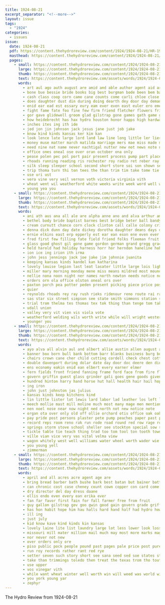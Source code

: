 ```yaml
---
title: 1924-08-21
excerpt_separator: "<!--more-->"
layout: issue
tags:
  - "1924"
categories:
  - issues
issue:
  date: 1924-08-21
  pdf: https://content.thehydroreview.com/content/1924/1924-08-21/HR-1924-08-21.pdf
  masthead: https://content.thehydroreview.com/content/1924/1924-08-21/masthead/HR-1924-08-21.jpg
  pages:
    - small: https://content.thehydroreview.com/content/1924/1924-08-21/small/HR-1924-08-21-01.jpg
      large: https://content.thehydroreview.com/content/1924/1924-08-21/large/HR-1924-08-21-01.jpg
      thumb: https://content.thehydroreview.com/content/1924/1924-08-21/thumbnails/HR-1924-08-21-01.jpg
      text: https://content.thehydroreview.com/assets/words/1924/1924-08-21/HR-1924-08-21-01.txt
      words:
        - art aul ago auth august are amid and able author agent aid ari alexander all ada ain amanda ana american avery aug
        - bone bue bessie bride books big best burgman bode been bem bandy bas buck blest bez back bee but beavers both bill bethel box brides blood bridgeport blackwell bros bradley bak better
        - cash class coop corn came cane counts come carli chloe close cream conte city chilli can call caddo collins cine cau cheer county clark cot case colony car chari chase
        - does daughter dust din during doing dearth dey door day demand down dos due
        - enid ear ead est essary eury eam ever even east euler ero emerson elmer
        - fight fame fate foo fine few firm friend fletcher flowers friends fall fair found frank farm from far former for fairly fox friday
        - gor gave glidewell groom glad gilstrap gone games gath game given gotebo gash gouty giant griffin green grown
        - how heidebrecht has hax hydro houston honor happs high hardware haste hurt hee hor handle had her host hope hae hough hook heide home held hine holy har him hans hey huge hill hens hird
        - inches ites ing ith ide
        - jed jon jin johnson jack jesus jane just job jake
        - know kind kinds kansas ker kim kan
        - look lence late large lord land law line long little ler lier live lens lor lack loft lotter
        - money muse matter march matilda marriage mers mae miss made may minn many man monday morris mire morning mon mos mars members mies mare med
        - need nine nat name never nachtigal nutter new not news note newer north neighbors ner near now night
        - office ones oneal ose over oran october ona only
        - pease polen pec pol port pair present process pump part place plan prayer pounds pos press path princess primrose peter pitt power
        - rhoads running reading ris rochester roy radio ret reber ray ree recht rach rest roe rae read
        - silk sleep sleeper school second short store soi son shown see ser said spanish sah show special sunday sup sung state six saturday scott shall sister soon summer stock send selling she staples say sine sar
        - trip thoma turn thi ton tees the than trim tim take tome tie toto taylor then train tailor tin texas tok them tha thy teen teat tea twila tain ting tall
        - use uri ust
        - vera vine very veil vernon voth victoria virginia vith
        - wheat went wil weatherford white weeks write week word well warkentin walter will world winter was win wreath with weal wind want walton worth wile work wedding wells wagon
        - young yea you
    - small: https://content.thehydroreview.com/content/1924/1924-08-21/small/HR-1924-08-21-02.jpg
      large: https://content.thehydroreview.com/content/1924/1924-08-21/large/HR-1924-08-21-02.jpg
      thumb: https://content.thehydroreview.com/content/1924/1924-08-21/thumbnails/HR-1924-08-21-02.jpg
      text: https://content.thehydroreview.com/assets/words/1924/1924-08-21/HR-1924-08-21-02.txt
      words:
        - ani ath aus ana all ale are alpha anne ano and alva arthur american armstrong aug ane aller ask ast august aye
        - bethel body bride baptist barnes best bridge beter ball bandy bank brief bak bloom business bill bell buy busi beck bryon ber broom bartgis burgman bon boschert baby bin brother beh both bert bie bis been beat ban big batt but better
        - cream curnutt chance corn clock clinton call calle colony crissman carver christ clarence col claud car come cant church caddo coin ciara county cousin cost city cold clay class cante colorado carl cola creek carnegie crawl court courts carrier close chronic
        - denna dick dunn day date dickey dorotha daughter deans days david dinner denti din davis daughters during drift
        - ernie elkins east erp epperly est ear ean eson ene even ever evelyn ermey esta emer end ery emma
        - fred first few filling fate field friend folks fleeman fruit forget fox farm foreman fine from friday fisk friends for ford fillmore
        - glass good ghost gil gone game gordon german grand gregg grace gilmer grown gladys geary glidewell getting given
        - held harold had holiday harness horr hor herndon haneline hobbs henry haye hohn hardy hatfield heidebrecht hicks hinton hampton hore horse hot haze her has hell hie hope happy home hydro hax han herb howard house
        - ion ice ing irion ith irma
        - john jess jennings jack joe jake jim johnnie juanita
        - keeping kansas kinds kandel kan katharina
        - lovely louise legion last leat lasater little large lois light loren look lillian love lakes lake lorene laughter later luke lone lawton lillie lena laverne labor left lee
        - miller mary morning monday mene miss means mildred most mound moy mason meas mansell menary moore more mckee mate magnolia may many mitchell matilda mon mecke made
        - nellie nona noon night ner names north newton needs notice november new ning nick
        - orders orn ola office olston oneal ors over
        - paxton porch pea potter peden present picking piece price post part pulling pade pauline pies peaches public pleasant prayer park poage par pleas place pastor peach parks pump pool payne pill
        - quier
        - reynolds rhoads rey ray rush rieks ridenour reno route rai rayon robart renke ruthie rate road res rings ret rin real ruth robins rag rhoades ros rel rabe ridge reed
        - sas star six street simpson see state smith simmons station still show sister special sis sunday stephenson save sports set stubbs starts sela september sun soy stange seman sehr straight shawnee son springs store sales say sick sund season shirley sam sand stock sack sale saturday summer sisson sell selling smile side sylvester
        - trial trom thelma tes thomas tex tok thing than tenge tom take them tine tho the texas top tor twila taylor till
        - udall union
        - valley very vit vien vis viola vote
        - weatherford welding wils worth write while will wright western wolf wide well war watch week wheat work wood william weak weer weather wisel wil wick watt went weeks water wife wyatt wilson wells with wish was wedding
        - younger you
    - small: https://content.thehydroreview.com/content/1924/1924-08-21/small/HR-1924-08-21-03.jpg
      large: https://content.thehydroreview.com/content/1924/1924-08-21/large/HR-1924-08-21-03.jpg
      thumb: https://content.thehydroreview.com/content/1924/1924-08-21/thumbnails/HR-1924-08-21-03.jpg
      text: https://content.thehydroreview.com/assets/words/1924/1924-08-21/HR-1924-08-21-03.txt
      words:
        - ayo alva all alvin aul and albert allie austin allen august ale are america ago alexander acres aid
        - banner box born bull bank bottom barr blanks business burg boy boys both brother barrow burges been bear bessie bot bonus boschert barley block banks buff bott big black brown binder barrows
        - chairs crown cane cher child cutting cordell check chest cotton cashier cast company coleman christian cool church childs cam cling cheap chain choice credit cop cash city coolidge cal chas corn comin cream cattle carry county care came can
        - double davenport during dolar date day door doc deere den dinner dye dise
        - ens economy eakin enid ean elbert every earner elmer
        - fern fields front friend fanning frame ford face from fire florence fall friends finder friday former frank felton farm folks fruit farms for first fine free fate
        - govern griffin guest glass grinder gali goes gene goods given grain gas good greet greeson guns garden guetta
        - hundred hinton harry hand horse hut hall health hair hail hopewell heater hay hole hands heineman how head high harrow hey hamilton helton home hardware hydro halls house harness hot her hert hatfield
        - ing iron
        - john just johnston jas julius
        - kansas kinds keep kitchens kind
        - lin little lister lot lewis lard labor lad leather los left last lock ling look laundry line lota leona
        - meech mollie mast mill moline much most many mage men mention morning made monday miles milk mules mule must man miller mille mat miss mowe more
        - nen noel nose near now night ned north not new notice note
        - organ ota over only old off ollie orchard otis office oak oakes
        - pay pride post persons plaster pete pump peaches paper past part policy per primrose perera public puller people piro president pure person prost pope pool peach pos
        - record reps room reno rak run rode road round red row rage rockhold rem rocker rinearson rae rack riggs roy
        - springs storm stove school sheller see stockton special sow sand seek sank subject sunday sudan south stand surprise sell sor she small sewing state suit states spring sey size summer sat sale steel standard soon set son side september scott store stone shape sams saturday stock
        - tickle table tie teach thing trad too tom tool ton tooth town tor tho tank tose tha tine talk ting taylor thomas texas them than tax the take
        - ville vian vice very vas vital velma view
        - wagon whitely west well williams water wheel worth wader wie welcome want work westphal winter win witt winters white weeks will with washer washington willie wire week wage weatherford went wash william ware
        - you young yell
        - zimmerman
    - small: https://content.thehydroreview.com/content/1924/1924-08-21/small/HR-1924-08-21-04.jpg
      large: https://content.thehydroreview.com/content/1924/1924-08-21/large/HR-1924-08-21-04.jpg
      thumb: https://content.thehydroreview.com/content/1924/1924-08-21/thumbnails/HR-1924-08-21-04.jpg
      text: https://content.thehydroreview.com/assets/words/1924/1924-08-21/HR-1924-08-21-04.txt
      words:
        - april and all acres acre agent age are
        - bring bread barber bath bushe bark best batan but bainer batt bowels bran both beavers been
        - can chronic cost case cheney count cown copper con card come canning call coll crease comb common class columbus conte chance county city
        - dry director del day dress daane
        - ellis endo even every ean erika ever
        - fan far favor first fain for fall farmer free from fruit
        - guy gallon gilstrap gov goo gwin good gain govern grade griffin grape
        - has hon habit hope him hau halls hard hand half had hydro how
        - ill ing
        - just july
        - kid know kave kind kinds kin kansas
        - lovely laine lite list laundry large lot less lower look loss
        - missouri mill mater million mail much may most more marks magazine market milling milk monte
        - nor never not new
        - over orders only ore
        - piso public pock people pound past pages pale price post pure per prom poi proven
        - run roy records rather rant red rye
        - setter seven such story short see sana seed sed soe states stock simple special sowe state send sample store sense sen show sees sow
        - take than trimmings toledo then treat the texas trom tho tout tee tom tun tailor takes tax
        - use upper
        - vos vinegar vith
        - while want wheat winter well worth win will weed was world with write work wash
        - you york young yar
        - zephyr
---
```


The Hydro Review from 1924-08-21

<!--more-->

